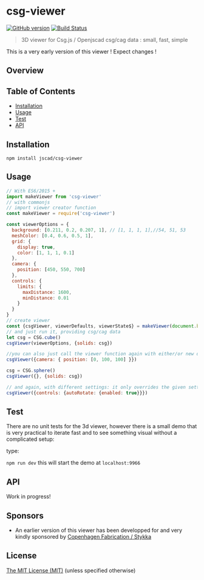 # csg-viewer

[![GitHub version](https://badge.fury.io/gh/jscad%2Fcsg-viewer.svg)](https://badge.fury.io/gh/jscad%2Fcsg-viewer)
[![Build Status](https://travis-ci.org/jscad/csg-viewer.svg)](https://travis-ci.org/jscad/csg-viewer)

> 3D viewer for Csg.js / Openjscad csg/cag data : small, fast, simple

This is a very early version of this viewer ! Expect changes ! 

## Overview


## Table of Contents

- [Installation](#installation)
- [Usage](#usage)
- [Test](#test)
- [API](#api)

## Installation

```
npm install jscad/csg-viewer
```

## Usage

```javascript
// With ES6/2015 +
import makeViewer from 'csg-viewer'
// with commonjs
// import viewer creator function
const makeViewer = require('csg-viewer')

const viewerOptions = {
  background: [0.211, 0.2, 0.207, 1], // [1, 1, 1, 1],//54, 51, 53
  meshColor: [0.4, 0.6, 0.5, 1],
  grid: {
    display: true,
    color: [1, 1, 1, 0.1]
  },
  camera: {
    position: [450, 550, 700]
  },
  controls: {
    limits: {
      maxDistance: 1600,
      minDistance: 0.01
    }
  }
}
// create viewer
const {csgViewer, viewerDefaults, viewerState$} = makeViewer(document.body, viewerOptions)
// and just run it, providing csg/cag data
let csg = CSG.cube()
csgViewer(viewerOptions, {solids: csg})

//you can also just call the viewer function again with either/or new data or new settings
csgViewer({camera: { position: [0, 100, 100] }})

csg = CSG.sphere()
csgViewer({}, {solids: csg})

// and again, with different settings: it only overrides the given settings
csgViewer({controls: {autoRotate: {enabled: true}}})

```

## Test

There are no unit tests for the 3d viewer, however there is a small demo that is very practical to iterate fast and to see something visual without a complicated setup:

type:

```npm run dev``` this will start the demo at `localhost:9966`

## API

Work in progress!


## Sponsors

* An earlier version of this viewer has been developped for and very kindly sponsored by [Copenhagen Fabrication / Stykka](https://www.stykka.com/)

## License

[The MIT License (MIT)](./LICENSE)
(unless specified otherwise)